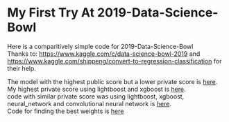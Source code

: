 # My First Try At 2019-Data-Science-Bowl 
Here is a comparitively simple code for 2019-Data-Science-Bowl \
Thanks to: https://www.kaggle.com/c/data-science-bowl-2019 and \
https://www.kaggle.com/shippeng/convert-to-regression-classification for their help.

The model with the highest public score but a lower private score is [here](Overfit.ipynb).\
My highest private score using lightboost and xgboost is [here](Highest_Score_0.ipynb).\
code with similar private score was using lightboost, xgboost, neural_network and convolutional neural network is [here](Highest_Score_1.ipynb).\
Code for finding the best weights is [here](weights_calculation.ipynb)



